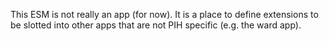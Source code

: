 This ESM is not really an app (for now). It is a place to define extensions to be slotted into other apps that are not PIH specific (e.g. the ward app).